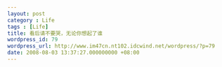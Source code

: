 ```yaml
---
layout: post
category : Life
tags : [Life]
title: 看后请不要哭，无论你想起了谁
wordpress_id: 79
wordpress_url: http://www.im47cn.nt102.idcwind.net/wordpress/?p=79
date: 2008-08-03 13:37:27.000000000 +08:00
---
```

<img src="http://pic.yupoo.com/dreambt/572315f8b82d/d97cmquc.jpg" border="0" alt=""/>
<img src="http://pic.yupoo.com/dreambt/808455f8b82e/3rq1xzk6.jpg" border="0" alt=""/>
<img src="http://pic.yupoo.com/dreambt/791595f8b82f/thj88lyo.jpg" border="0" alt=""/>
<img src="http://pic.yupoo.com/dreambt/396525f8b82f/vwf4kfj1.jpg" border="0" alt=""/>
<img src="http://pic.yupoo.com/dreambt/527135f8b82f/u4m5f4cs.jpg" border="0" alt=""/>
<img src="http://pic.yupoo.com/dreambt/814735f8b82f/3fcpbbo3.jpg" border="0" alt=""/>
<img src="http://pic.yupoo.com/dreambt/461645f8b82f/1a99k69z.jpg" border="0" alt=""/>
<img src="http://pic.yupoo.com/dreambt/701355f8b82f/pbpfvkhp.jpg" border="0" alt=""/>
<img src="http://pic.yupoo.com/dreambt/789255f8b82f/jhsuzycw.jpg" border="0" alt=""/>
<img src="http://pic.yupoo.com/dreambt/817685f8b82d/liorwn8g.jpg" border="0" alt=""/>
<img src="http://pic.yupoo.com/dreambt/063585f8b82d/ujiauize.jpg" border="0" alt=""/>
<img src="http://pic.yupoo.com/dreambt/305125f8b82d/1zgsqspb.jpg" border="0" alt=""/>
<img src="http://pic.yupoo.com/dreambt/144805f8b82d/7211dm6z.jpg" border="0" alt=""/>
<img src="http://pic.yupoo.com/dreambt/040605f8b82e/1jf015an.jpg" border="0" alt=""/>
<img src="http://pic.yupoo.com/dreambt/640015f8b82e/zvefad2h.jpg" border="0" alt=""/>
<img src="http://pic.yupoo.com/dreambt/213445f8b82e/az0diyrg.jpg" border="0" alt=""/>
<img src="http://pic.yupoo.com/dreambt/969805f8b82f/bljpxmsz.jpg" border="0" alt=""/>
<img src="http://pic.yupoo.com/dreambt/661835f8b82e/ls5e9xsl.jpg" border="0" alt=""/>
<img src="http://pic.yupoo.com/dreambt/843545f8b82e/3u0pquo2.jpg" border="0" alt=""/>
<img src="http://pic.yupoo.com/dreambt/622515f8b82f/xdsfbocp.jpg" border="0" alt=""/>
<img src="http://pic.yupoo.com/dreambt/576805f8b82f/azu4ttxs.jpg" border="0" alt=""/>
